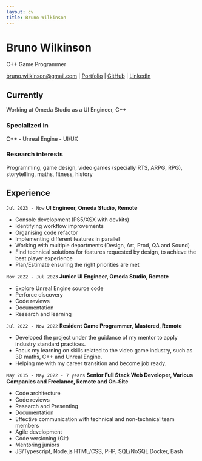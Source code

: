 ```yaml
---
layout: cv
title: Bruno Wilkinson
---
```

# Bruno Wilkinson
C++ Game Programmer

<div id="webaddress">
<a href="bruno.wilkinson@gmail.com">bruno.wilkinson@gmail.com</a>
| <a href="https://brunowilkinson.itch.io/">Portfolio</a>
| <a href="https://github.com/BrunoWilkinson">GitHub</a>
| <a href="https://www.linkedin.com/in/brunowilkinson/">LinkedIn</a>
</div>

## Currently

Working at Omeda Studio as a UI Engineer, C++

### Specialized in

C++ - Unreal Engine - UI/UX

### Research interests

Programming, game design, video games (specially RTS, ARPG, RPG), storytelling, maths, fitness, history

## Experience

`Jul 2023 - Now`
**UI Engineer, Omeda Studio, Remote**

- Console development (PS5/XSX with devkits)
- Identifying workflow improvements
- Organising code refactor
- Implementing different features in parallel
- Working with multiple departments (Design, Art, Prod, QA and Sound)
- Find technical solutions for features requested by design, to achieve the best player experience
- Plan/Estimate ensuring the right priorities are met

`Nov 2022 - Jul 2023`
**Junior UI Engineer, Omeda Studio, Remote**

- Explore Unreal Engine source code
- Perforce discovery
- Code reviews
- Documentation
- Research and learning

`Jul 2022 - Nov 2022`
**Resident Game Programmer, Mastered, Remote**

- Developed the project under the guidance of my mentor to apply industry standard practices.
- Focus my learning on skills related to the video game industry, such as 3D maths, C++ and Unreal Engine.
- Helping me with my career transition and become job ready.

`May 2015 - May 2022 - 7 years`
**Senior Full Stack Web Developer, Various Companies and Freelance, Remote and On-Site**

- Code architecture
- Code reviews
- Research and Presenting
- Documentation
- Effective communication with technical and non-technical team members
- Agile development
- Code versioning (Git)
- Mentoring juniors
- JS/Typescript, Node.js HTML/CSS, PHP, SQL/NoSQL Docker, Bash

<!-- ### Footer

Last updated: Jan 2025 -->
